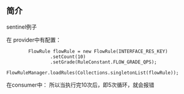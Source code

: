 ## 简介
sentinel例子


在 provider中有配置：
```
        FlowRule flowRule = new FlowRule(INTERFACE_RES_KEY)
                .setCount(10)
                .setGrade(RuleConstant.FLOW_GRADE_QPS);
        FlowRuleManager.loadRules(Collections.singletonList(flowRule));
```

在consumer中：
所以当执行完10次后，即5次循环，就会报错
